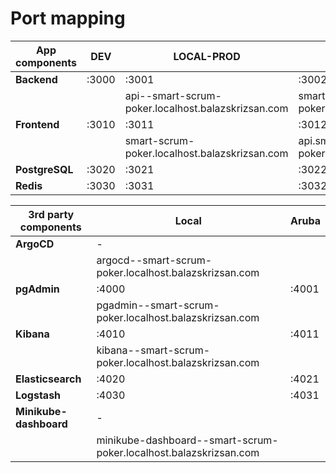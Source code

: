 # Port mapping

| App components | DEV   | LOCAL-PROD                                         | UAT                                         | PROD                                    |
|----------------|-------|----------------------------------------------------|---------------------------------------------|-----------------------------------------|
| **Backend**    | :3000 | :3001                                              | :3002                                       | :3003                                   |
|                |       | api--smart-scrum-poker.localhost.balazskrizsan.com | smart-scrum-poker.uat.balazskrizsan.com     | smart-scrum-poker.balazskrizsan.com     |
| **Frontend**   | :3010 | :3011                                              | :3012                                       | :3013                                   |
|                |       | smart-scrum-poker.localhost.balazskrizsan.com      | api.smart-scrum-poker.uat.balazskrizsan.com | api.smart-scrum-poker.balazskrizsan.com |                                     |
| **PostgreSQL** | :3020 | :3021                                              | :3022                                       | :3023                                   |
| **Redis**      | :3030 | :3031                                              | :3032                                       | :3033                                   |

| 3rd party components   | Local                                                             | Aruba |
|------------------------|-------------------------------------------------------------------|-------|
| **ArgoCD**             | -                                                                 |       |
|                        | argocd--smart-scrum-poker.localhost.balazskrizsan.com             |       |
| **pgAdmin**            | :4000                                                             | :4001 |
|                        | pgadmin--smart-scrum-poker.localhost.balazskrizsan.com            |       |
| **Kibana**             | :4010                                                             | :4011 |
|                        | kibana--smart-scrum-poker.localhost.balazskrizsan.com             |       |
| **Elasticsearch**      | :4020                                                             | :4021 |
| **Logstash**           | :4030                                                             | :4031 |
| **Minikube-dashboard** | -                                                                 |       |
|                        | minikube-dashboard--smart-scrum-poker.localhost.balazskrizsan.com |       |
